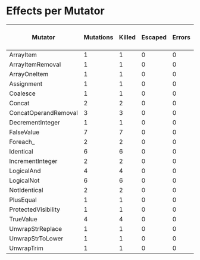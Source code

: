 # Effects per Mutator

| Mutator              | Mutations | Killed | Escaped | Errors | Syntax Errors | Timed Out | Skipped | Ignored | MSI (%s) | Covered MSI (%s) |
| -------------------- | --------- | ------ | ------- | ------ | ------------- | --------- | ------- | ------- | -------- | ---------------- |
| ArrayItem            |         1 |      1 |       0 |      0 |             0 |         0 |       0 |       0 |   100.00 |           100.00 |
| ArrayItemRemoval     |         1 |      1 |       0 |      0 |             0 |         0 |       0 |       0 |   100.00 |           100.00 |
| ArrayOneItem         |         1 |      1 |       0 |      0 |             0 |         0 |       0 |       0 |   100.00 |           100.00 |
| Assignment           |         1 |      1 |       0 |      0 |             0 |         0 |       0 |       0 |   100.00 |           100.00 |
| Coalesce             |         1 |      1 |       0 |      0 |             0 |         0 |       0 |       0 |   100.00 |           100.00 |
| Concat               |         2 |      2 |       0 |      0 |             0 |         0 |       0 |       0 |   100.00 |           100.00 |
| ConcatOperandRemoval |         3 |      3 |       0 |      0 |             0 |         0 |       0 |       0 |   100.00 |           100.00 |
| DecrementInteger     |         1 |      1 |       0 |      0 |             0 |         0 |       0 |       0 |   100.00 |           100.00 |
| FalseValue           |         7 |      7 |       0 |      0 |             0 |         0 |       0 |       0 |   100.00 |           100.00 |
| Foreach_             |         2 |      2 |       0 |      0 |             0 |         0 |       0 |       0 |   100.00 |           100.00 |
| Identical            |         6 |      6 |       0 |      0 |             0 |         0 |       0 |       0 |   100.00 |           100.00 |
| IncrementInteger     |         2 |      2 |       0 |      0 |             0 |         0 |       0 |       0 |   100.00 |           100.00 |
| LogicalAnd           |         4 |      4 |       0 |      0 |             0 |         0 |       0 |       0 |   100.00 |           100.00 |
| LogicalNot           |         6 |      6 |       0 |      0 |             0 |         0 |       0 |       0 |   100.00 |           100.00 |
| NotIdentical         |         2 |      2 |       0 |      0 |             0 |         0 |       0 |       0 |   100.00 |           100.00 |
| PlusEqual            |         1 |      1 |       0 |      0 |             0 |         0 |       0 |       0 |   100.00 |           100.00 |
| ProtectedVisibility  |         1 |      1 |       0 |      0 |             0 |         0 |       0 |       0 |   100.00 |           100.00 |
| TrueValue            |         4 |      4 |       0 |      0 |             0 |         0 |       0 |       0 |   100.00 |           100.00 |
| UnwrapStrReplace     |         1 |      1 |       0 |      0 |             0 |         0 |       0 |       0 |   100.00 |           100.00 |
| UnwrapStrToLower     |         1 |      1 |       0 |      0 |             0 |         0 |       0 |       0 |   100.00 |           100.00 |
| UnwrapTrim           |         1 |      1 |       0 |      0 |             0 |         0 |       0 |       0 |   100.00 |           100.00 |
